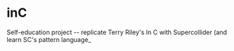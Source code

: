 # inC
Self-education project -- replicate Terry Riley's In C with Supercollider (and learn SC's pattern language_
